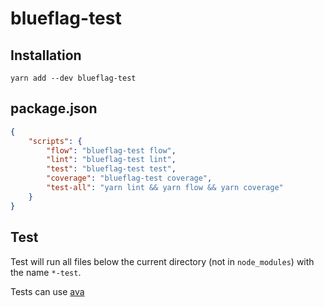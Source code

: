 # blueflag-test

## Installation

```
yarn add --dev blueflag-test
```

## package.json

```json
{
    "scripts": {
        "flow": "blueflag-test flow",
        "lint": "blueflag-test lint",
        "test": "blueflag-test test",
        "coverage": "blueflag-test coverage",
        "test-all": "yarn lint && yarn flow && yarn coverage"
    }
}
```

## Test

Test will run all files below the current directory (not in `node_modules`) with the name `*-test`.

Tests can use [ava](https://github.com/avajs/ava)
